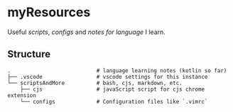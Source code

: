 # myResources

Useful *scripts*, *configs* and *notes for language* I learn.

## Structure

```
.                           # language learning notes (kotlin so far)
├── .vscode                 # vscode settings for this instance
└── scriptsAndMore          # bash, cjs, markdown, etc.
    ├── cjs                 # javaScript script for cjs chrome extension
    └── configs             # Configuration files like `.vimrc`
```
